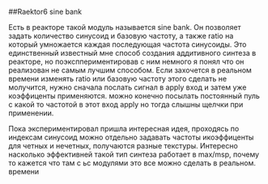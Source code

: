 ##Raektor6 sine bank

Есть в реакторе такой модуль называется sine bank. Он позволяет задать количество синусоид и базовую частоту, а также ratio на который умножается каждая последующая частота синусоиды.
Это единственный известный мне способ создания аддитивного синтеза в реакторе, но поэксппериментировав с ним немного я понял что он реализован не самым лучшим способом.
Если захочется в реальном времени изменять ratio или базовую частоту этого сделать не молучится, нужно сначала послать сигнал в apply вход и затем уже коэффиценты применяются. можно конечно посылать постоянный пуль с какой то частотой в этот вход apply но тогда слышны щелчки при применении.

Пока экспериментировал пришла интересная идея, проходясь по индексам синусоид можно отдельно задавать частоты икоэффиценты для четных и нечетных, получаются разные текстуры.
Интересно насколько эффективней такой тип синтеза работает в max/msp, почему то кажется что там с ьс модулями это все можно сделать в реальном. времени
